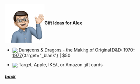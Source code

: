 <img src="assets/images/alex3.png" align="center" width="128" >**Gift Ideas for Alex**

- <a href="https://www.amazon.com/gp/product/0786969857/" target="_blank"><img src="https://m.media-amazon.com/images/I/81ZN74VIKRL._AC_SL1500_.jpg" align="center" width="64" ></a> [Dungeons & Dragons - the Making of Original D&D: 1970-1977](https://www.amazon.com/gp/product/0786969857/){:target="\_blank"} |
  $50

<!-- - <a href="https://www.amazon.com/gp/product/0760375119" target="_blank"><img src="https://m.media-amazon.com/images/I/A1HNFYuW4VL._SL1500_.jpg" align="center" width="64" ></a> [The National Parks Cookbook](https://www.amazon.com/gp/product/0760375119){:target="\_blank"} |
  $20 -->

- <img src="https://www.justdrums.com/wp-content/uploads/2018/12/giftcard_image1.png" align="center" width="64" target="_blank"> Target, Apple, IKEA, or Amazon gift cards

<!--
<a href="link" target="_blank"><img src="imagelink" align="center" width="64" ></a> [ItemName](link){:target="_blank"} |
$price
-->

##### [back](readme.md)

<script src="http://code.jquery.com/jquery-1.4.2.min.js"></script> <script> var x = document.getElementsByClassName("site-footer-credits"); setTimeout(() => { x[0].remove(); }, 10); </script>
